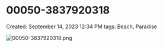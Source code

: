 # 00050-3837920318

Created: September 14, 2023 12:34 PM
tags: Beach, Paradise

![00050-3837920318.png](00050-3837920318%20ff3c112117a1432baec44b6674468b13/00050-3837920318.png)